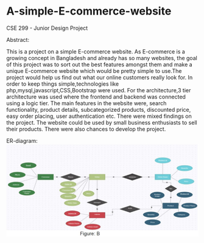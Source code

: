 # A-simple-E-commerce-website
CSE 299 - Junior Design Project  

Abstract:

This is a project on a simple E-commerce website. As E-commerce is a growing
concept in Bangladesh and already has so many websites, the goal of this project was
to sort out the best features amongst them and make a unique E-commerce website
which would be pretty simple to use.The project would help us find out what our online
customers really look for. In order to keep things simple,technologies like
php,mysql,javascript,CSS,Bootstrap were used. For the architecture,3 tier architecture
was used where the frontend and backend was connected using a logic tier. The main
features in the website were, search functionality, product details, subcategorized
products, discounted price, easy order placing, user authentication etc. There were
mixed findings on the project. The website could be used by small business enthusiasts
to sell their products. There were also chances to develop the project.

<!--
Methodology:

![Methodology](img/Methodology.jpg)
-->
ER-diagram:
![ER-diagram](img/ER-diagram.jpg)
